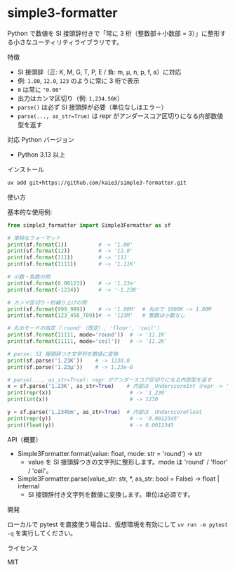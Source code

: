 # simple3-formatter

Python で数値を SI 接頭辞付きで「常に 3 桁（整数部＋小数部 = 3）」に整形する小さなユーティリティライブラリです。

特徴
- SI 接頭辞（正: K, M, G, T, P, E / 負: m, µ, n, p, f, a）に対応
- 例: `1.00`, `12.0`, `123` のように常に 3 桁で表示
- `0` は常に `"0.00"`
- 出力はカンマ区切り（例: `1,234.56K`）
- `parse()` は必ず SI 接頭辞が必要（単位なしはエラー）
- `parse(..., as_str=True)` は repr がアンダースコア区切りになる内部数値型を返す

対応 Python バージョン
- Python 3.13 以上

インストール

```bash
uv add git+https://github.com/kaie3/simple3-formatter.git
```

使い方

基本的な使用例:

```python
from simple3_formatter import Simple3Formatter as sf

# 単純なフォーマット
print(sf.format(1))          # -> '1.00'
print(sf.format(12))         # -> '12.0'
print(sf.format(111))        # -> '111'
print(sf.format(1111))       # -> '1.11K'

# 小数・負数の例
print(sf.format(0.00123))    # -> '1.23m'
print(sf.format(-1234))      # -> '-1.23K'

# カンマ区切り・桁繰り上げの例
print(sf.format(999_999))    # -> '1.00M'  # 丸めで 1000K -> 1.00M
print(sf.format(123_456_789))# -> '123M'   # 整数は小数なし

# 丸めモードの指定（'round'（既定）, 'floor', 'ceil'）
print(sf.format(11111, mode='round'))  # -> '11.1K'
print(sf.format(11111, mode='ceil'))   # -> '11.2K'

# parse: SI 接頭辞つき文字列を数値に変換
print(sf.parse('1.23K'))    # -> 1230.0
print(sf.parse('1.23µ'))    # -> 1.23e-6

# parse(..., as_str=True): repr がアンダースコア区切りになる内部型を返す
x = sf.parse('1.23K', as_str=True)    # 内部は _UnderscoreInt（repr -> '1_230'）
print(repr(x))                         # -> '1_230'
print(int(x))                          # -> 1230

y = sf.parse('1.2345m', as_str=True)  # 内部は _UnderscoreFloat
print(repr(y))                         # -> '0.0012345'
print(float(y))                        # -> 0.0012345
```

API（概要）
- Simple3Formatter.format(value: float, mode: str = 'round') -> str
  - value を SI 接頭辞つきの文字列に整形します。mode は 'round' / 'floor' / 'ceil'。
- Simple3Formatter.parse(value_str: str, *, as_str: bool = False) -> float | internal
  - SI 接頭辞付き文字列を数値に変換します。単位は必須です。

開発

ローカルで pytest を直接使う場合は、仮想環境を有効にして `uv run -m pytest -q` を実行してください。

ライセンス

MIT

